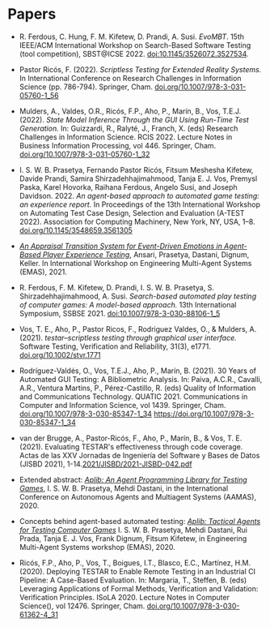 # Papers

* R. Ferdous, C. Hung, F. M. Kifetew, D. Prandi, A. Susi. _EvoMBT_. 15th IEEE/ACM International Workshop on Search-Based Software Testing (tool competition), SBST@ICSE 2022. [doi:10.1145/3526072.3527534](https://ieeexplore.ieee.org/document/9810734).

* Pastor Ricós, F. (2022). *Scriptless Testing for Extended Reality Systems.* In International Conference on Research Challenges in Information Science (pp. 786-794). Springer, Cham. [doi.org/10.1007/978-3-031-05760-1_56 ](https://doi.org/10.1007/978-3-031-05760-1_56)  

* Mulders, A., Valdes, O.R., Ricós, F.P., Aho, P., Marín, B., Vos, T.E.J. (2022). _State Model Inference Through the GUI Using Run-Time Test Generation._ In: Guizzardi, R., Ralyté, J., Franch, X. (eds) Research Challenges in Information Science. RCIS 2022. Lecture Notes in Business Information Processing, vol 446. Springer, Cham. [doi.org/10.1007/978-3-031-05760-1_32](https://doi.org/10.1007/978-3-031-05760-1_32)  

* I. S. W. B. Prasetya, Fernando Pastor Ricós, Fitsum Meshesha Kifetew, Davide Prandi, Samira Shirzadehhajimahmood, Tanja E. J. Vos, Premysl Paska, Karel Hovorka, Raihana Ferdous, Angelo Susi, and Joseph Davidson. 2022. _An agent-based approach to automated game testing: an experience report._ In Proceedings of the 13th International Workshop on Automating Test Case Design, Selection and Evaluation (A-TEST 2022). Association for Computing Machinery, New York, NY, USA, 1–8. [doi.org/10.1145/3548659.3561305](https://doi.org/10.1145/3548659.3561305)  
  
* [_An Appraisal Transition System for Event-Driven Emotions in Agent-Based Player Experience Testing_](https://arxiv.org/pdf/2105.05589), Ansari, Prasetya, Dastani, Dignum, Keller. In
International Workshop on Engineering Multi-Agent Systems (EMAS), 2021.

* R. Ferdous, F. M. Kifetew, D. Prandi, I. S. W. B. Prasetya, S. Shirzadehhajimahmood, A. Susi. _Search-based automated play testing of computer games: A model-based approach._ 13th International Symposium, SSBSE 2021. [doi:10.1007/978-3-030-88106-1_5](https://link.springer.com/chapter/10.1007/978-3-030-88106-1_5)

* Vos, T. E., Aho, P., Pastor Ricos, F., Rodriguez Valdes, O., & Mulders, A. (2021). *testar–scriptless testing through graphical user interface.* Software Testing, Verification and Reliability, 31(3), e1771. [doi.org/10.1002/stvr.1771](https://doi.org/10.1002/stvr.1771)  

* Rodríguez-Valdés, O., Vos, T.E.J., Aho, P., Marín, B. (2021). 30 Years of Automated GUI Testing: A Bibliometric Analysis. In: Paiva, A.C.R., Cavalli, A.R., Ventura Martins, P., Pérez-Castillo, R. (eds) Quality of Information and Communications Technology. QUATIC 2021. Communications in Computer and Information Science, vol 1439. Springer, Cham. [doi.org/10.1007/978-3-030-85347-1_34](https://doi.org/10.1007/978-3-030-85347-1_34)  https://doi.org/10.1007/978-3-030-85347-1_34

* van der Brugge, A., Pastor-Ricós, F., Aho, P., Marín, B., & Vos, T. E. (2021). Evaluating TESTAR's effectiveness through code coverage. Actas de las XXV Jornadas de Ingeniería del Software y Bases de Datos (JISBD 2021), 1-14.[2021/JISBD/2021-JISBD-042.pdf](https://biblioteca.sistedes.es/submissions/descargas/2021/JISBD/2021-JISBD-042.pdf)

* Extended abstract: [_Aplib: An Agent Programming Library for Testing Games_](http://ifaamas.org/Proceedings/aamas2020/pdfs/p1972.pdf), I. S. W. B. Prasetya,  Mehdi Dastani, in the International Conference on Autonomous Agents and Multiagent Systems (AAMAS), 2020.

* Concepts behind agent-based automated testing:
    [_Aplib: Tactical Agents for Testing Computer Games_](https://link.springer.com/chapter/10.1007/978-3-030-66534-0_2) I. S. W. B. Prasetya, Mehdi Dastani, Rui Prada, Tanja E. J. Vos, Frank Dignum, Fitsum Kifetew,
  in Engineering Multi-Agent Systems workshop (EMAS), 2020.

* Ricós, F.P., Aho, P., Vos, T., Boigues, I.T., Blasco, E.C., Martínez, H.M. (2020). Deploying TESTAR to Enable Remote Testing in an Industrial CI Pipeline: A Case-Based Evaluation. In: Margaria, T., Steffen, B. (eds) Leveraging Applications of Formal Methods, Verification and Validation: Verification Principles. ISoLA 2020. Lecture Notes in Computer Science(), vol 12476. Springer, Cham. [doi.org/10.1007/978-3-030-61362-4_31](https://doi.org/10.1007/978-3-030-61362-4_31) 